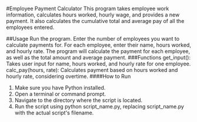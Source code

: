 #Employee Payment Calculator
This program takes employee work information, calculates hours worked, hourly wage, and provides a new payment. It also calculates the cumulative total and average pay of all the employees entered.

##Usage
Run the program.
Enter the number of employees you want to calculate payments for.
For each employee, enter their name, hours worked, and hourly rate.
The program will calculate the payment for each employee, as well as the total amount and average payment.
###Functions
get_input(): Takes user input for name, hours worked, and hourly rate for one employee.
calc_pay(hours, rate): Calculates payment based on hours worked and hourly rate, considering overtime.
####How to Run
1. Make sure you have Python installed.
2. Open a terminal or command prompt.
3. Navigate to the directory where the script is located.
4. Run the script using python script_name.py, replacing script_name.py with the actual script's filename.
